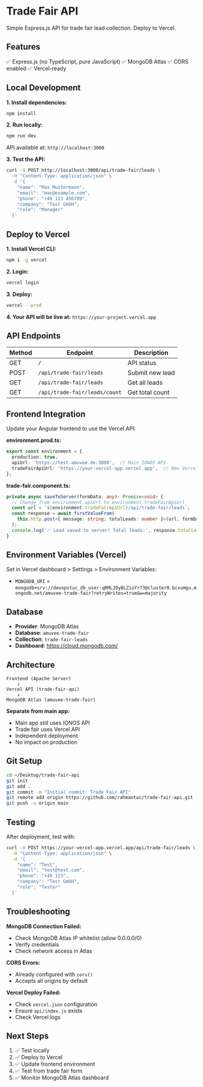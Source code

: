 # Trade Fair API

Simple Express.js API for trade fair lead collection. Deploy to Vercel.

## Features

✅ Express.js (no TypeScript, pure JavaScript)
✅ MongoDB Atlas
✅ CORS enabled
✅ Vercel-ready

## Local Development

**1. Install dependencies:**
```bash
npm install
```

**2. Run locally:**
```bash
npm run dev
```

API available at: `http://localhost:3000`

**3. Test the API:**
```bash
curl -X POST http://localhost:3000/api/trade-fair/leads \
  -H "Content-Type: application/json" \
  -d '{
    "name": "Max Mustermann",
    "email": "max@example.com",
    "phone": "+49 123 456789",
    "company": "Test GmbH",
    "role": "Manager"
  }'
```

## Deploy to Vercel

**1. Install Vercel CLI:**
```bash
npm i -g vercel
```

**2. Login:**
```bash
vercel login
```

**3. Deploy:**
```bash
vercel --prod
```

**4. Your API will be live at:**
`https://your-project.vercel.app`

## API Endpoints

| Method | Endpoint | Description |
|--------|----------|-------------|
| GET | `/` | API status |
| POST | `/api/trade-fair/leads` | Submit new lead |
| GET | `/api/trade-fair/leads` | Get all leads |
| GET | `/api/trade-fair/leads/count` | Get total count |

## Frontend Integration

Update your Angular frontend to use the Vercel API:

**environment.prod.ts:**
```typescript
export const environment = {
  production: true,
  apiUrl: 'https://test.amuvee.de:3000',  // Main IONOS API
  tradeFairApiUrl: 'https://your-vercel-app.vercel.app',  // New Vercel API
};
```

**trade-fair.component.ts:**
```typescript
private async saveToServer(formData: any): Promise<void> {
  // Change from environment.apiUrl to environment.tradeFairApiUrl
  const url = `${environment.tradeFairApiUrl}/api/trade-fair/leads`;
  const response = await firstValueFrom(
    this.http.post<{ message: string; totalLeads: number }>(url, formData)
  );
  console.log('✅ Lead saved to server! Total leads:', response.totalLeads);
}
```

## Environment Variables (Vercel)

Set in Vercel dashboard > Settings > Environment Variables:

- `MONGODB_URI` = `mongodb+srv://devopstuc_db_user:qRMLJDyBLZiuYr73@cluster0.bcxumgu.mongodb.net/amuvee-trade-fair?retryWrites=true&w=majority`

## Database

- **Provider**: MongoDB Atlas
- **Database**: `amuvee-trade-fair`
- **Collection**: `trade-fair-leads`
- **Dashboard**: https://cloud.mongodb.com/

## Architecture

```
Frontend (Apache Server)
    ↓
Vercel API (trade-fair-api)
    ↓
MongoDB Atlas (amuvee-trade-fair)
```

**Separate from main app:**
- Main app still uses IONOS API
- Trade fair uses Vercel API
- Independent deployment
- No impact on production

## Git Setup

```bash
cd ~/Desktop/trade-fair-api
git init
git add .
git commit -m "Initial commit: Trade Fair API"
git remote add origin https://github.com/rahmantuc/trade-fair-api.git
git push -u origin main
```

## Testing

After deployment, test with:

```bash
curl -X POST https://your-vercel-app.vercel.app/api/trade-fair/leads \
  -H "Content-Type: application/json" \
  -d '{
    "name": "Test",
    "email": "test@test.com",
    "phone": "+49 123",
    "company": "Test GmbH",
    "role": "Tester"
  }'
```

## Troubleshooting

**MongoDB Connection Failed:**
- Check MongoDB Atlas IP whitelist (allow 0.0.0.0/0)
- Verify credentials
- Check network access in Atlas

**CORS Errors:**
- Already configured with `cors()`
- Accepts all origins by default

**Vercel Deploy Failed:**
- Check `vercel.json` configuration
- Ensure `api/index.js` exists
- Check Vercel logs

## Next Steps

1. ✅ Test locally
2. ✅ Deploy to Vercel
3. ✅ Update frontend environment
4. ✅ Test from trade fair form
5. ✅ Monitor MongoDB Atlas dashboard


